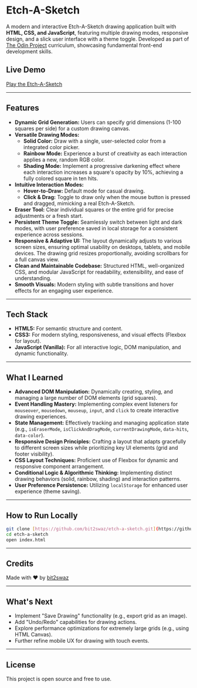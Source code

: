 # Etch-A-Sketch

A modern and interactive Etch-A-Sketch drawing application built with **HTML, CSS, and JavaScript**, featuring multiple drawing modes, responsive design, and a slick user interface with a theme toggle. Developed as part of [The Odin Project](https://www.theodinproject.com) curriculum, showcasing fundamental front-end development skills.

## Live Demo
[Play the Etch-A-Sketch](https://bit2swaz.github.io/etch-a-sketch/)

---

## Features
- **Dynamic Grid Generation:** Users can specify grid dimensions (1-100 squares per side) for a custom drawing canvas.
- **Versatile Drawing Modes:**
    - **Solid Color:** Draw with a single, user-selected color from a integrated color picker.
    - **Rainbow Mode:** Experience a burst of creativity as each interaction applies a new, random RGB color.
    - **Shading Mode:** Implement a progressive darkening effect where each interaction increases a square's opacity by 10%, achieving a fully colored square in ten hits.
- **Intuitive Interaction Modes:**
    - **Hover-to-Draw:** Default mode for casual drawing.
    - **Click & Drag:** Toggle to draw only when the mouse button is pressed and dragged, mimicking a real Etch-A-Sketch.
- **Eraser Tool:** Clear individual squares or the entire grid for precise adjustments or a fresh start.
- **Persistent Theme Toggle:** Seamlessly switch between light and dark modes, with user preference saved in local storage for a consistent experience across sessions.
- **Responsive & Adaptive UI:** The layout dynamically adjusts to various screen sizes, ensuring optimal usability on desktops, tablets, and mobile devices. The drawing grid resizes proportionally, avoiding scrollbars for a full canvas view.
- **Clean and Maintainable Codebase:** Structured HTML, well-organized CSS, and modular JavaScript for readability, extensibility, and ease of understanding.
- **Smooth Visuals:** Modern styling with subtle transitions and hover effects for an engaging user experience.

---

## Tech Stack
- **HTML5:** For semantic structure and content.
- **CSS3:** For modern styling, responsiveness, and visual effects (Flexbox for layout).
- **JavaScript (Vanilla):** For all interactive logic, DOM manipulation, and dynamic functionality.

---

## What I Learned
- **Advanced DOM Manipulation:** Dynamically creating, styling, and managing a large number of DOM elements (grid squares).
- **Event Handling Mastery:** Implementing complex event listeners for `mouseover`, `mousedown`, `mouseup`, `input`, and `click` to create interactive drawing experiences.
- **State Management:** Effectively tracking and managing application state (e.g., `isEraserMode`, `isClickAndDragMode`, `currentDrawingMode`, `data-hits`, `data-color`).
- **Responsive Design Principles:** Crafting a layout that adapts gracefully to different screen sizes while prioritizing key UI elements (grid and footer visibility).
- **CSS Layout Techniques:** Proficient use of Flexbox for dynamic and responsive component arrangement.
- **Conditional Logic & Algorithmic Thinking:** Implementing distinct drawing behaviors (solid, rainbow, shading) and interaction patterns.
- **User Preference Persistence:** Utilizing `localStorage` for enhanced user experience (theme saving).

---

## How to Run Locally
```bash
git clone [https://github.com/bit2swaz/etch-a-sketch.git](https://github.com/bit2swaz/etch-a-sketch.git)
cd etch-a-sketch
open index.html
```

---

## Credits
Made with ❤️ by [bit2swaz](https://www.github.com/bit2swaz/)

---

## What's Next
- Implement "Save Drawing" functionality (e.g., export grid as an image).
- Add "Undo/Redo" capabilities for drawing actions.
- Explore performance optimizations for extremely large grids (e.g., using HTML Canvas).
- Further refine mobile UX for drawing with touch events.

---

## License
This project is open source and free to use.